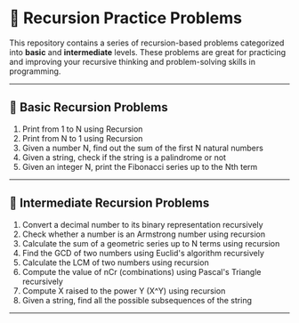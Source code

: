# 📘 Recursion Practice Problems

This repository contains a series of recursion-based problems categorized into **basic** and **intermediate** levels. These problems are great for practicing and improving your recursive thinking and problem-solving skills in programming.

---

## 🧩 Basic Recursion Problems

1. Print from 1 to N using Recursion
2. Print from N to 1 using Recursion
3. Given a number N, find out the sum of the first N natural numbers  
4. Given a string, check if the string is a palindrome or not
5. Given an integer N, print the Fibonacci series up to the Nth term

---

## 🔁 Intermediate Recursion Problems

1. Convert a decimal number to its binary representation recursively
2. Check whether a number is an Armstrong number using recursion 
3. Calculate the sum of a geometric series up to N terms using recursion
4. Find the GCD of two numbers using Euclid's algorithm recursively
5. Calculate the LCM of two numbers using recursion
6. Compute the value of nCr (combinations) using Pascal's Triangle recursively  
7. Compute X raised to the power Y (X^Y) using recursion
8. Given a string, find all the possible subsequences of the string

---
